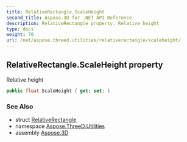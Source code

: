```yaml
---
title: RelativeRectangle.ScaleHeight
second_title: Aspose.3D for .NET API Reference
description: RelativeRectangle property. Relative height
type: docs
weight: 70
url: /net/aspose.threed.utilities/relativerectangle/scaleheight/
---
```

## RelativeRectangle.ScaleHeight property

Relative height

```csharp
public float ScaleHeight { get; set; }
```

### See Also

* struct [RelativeRectangle](../)
* namespace [Aspose.ThreeD.Utilities](../../relativerectangle/)
* assembly [Aspose.3D](../../../)


